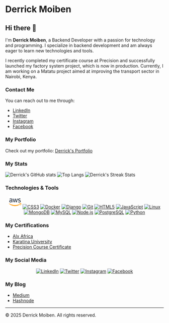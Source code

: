 # Derrick Moiben

## Hi there 👋

I'm **Derrick Moiben**, a Backend Developer with a passion for technology and programming. I specialize in backend development and am always eager to learn new technologies and tools.

I recently completed my certificate course at Precision and successfully launched my factory system project, which is now in production. Currently, I am working on a Matatu project aimed at improving the transport sector in Nairobi, Kenya.

### Contact Me

You can reach out to me through:
- [LinkedIn](https://www.linkedin.com/in/derrick-moiben)
- [Twitter](https://twitter.com/DerrickMoio)
- [Instagram](https://instagram.com/k.i.m_kimtai)
- [Facebook](https://www.facebook.com/derrick.moiben)

### My Portfolio

Check out my portfolio: [Derrick's Portfolio](https://derrick-moiben.onrender.com/)

### My Stats

![Derrick's GitHub stats](https://github-readme-stats.vercel.app/api?username=derrickkimtai&show_icons=true&theme=radical)
![Top Langs](https://github-readme-stats.vercel.app/api/top-langs/?username=derrickkimtai&layout=compact&theme=radical)
![Derrick's Streak Stats](https://github-readme-streak-stats.herokuapp.com/?user=derrickkimtai&theme=radical)

### Technologies & Tools

<p align="center">
    <a href="https://aws.amazon.com" target="_blank"><img src="https://raw.githubusercontent.com/devicons/devicon/master/icons/amazonwebservices/amazonwebservices-original-wordmark.svg" alt="AWS" width="40" height="40"/></a>
    <a href="https://www.w3schools.com/css/" target="_blank"><img src="https://cdn.jsdelivr.net/gh/devicons/devicon/icons/css3/css3-original-wordmark.svg" alt="CSS3" width="40" height="40"/></a>
    <a href="https://www.docker.com/" target="_blank"><img src="https://cdn.jsdelivr.net/gh/devicons/devicon/icons/docker/docker-original.svg" alt="Docker" width="40" height="40"/></a>
    <a href="https://www.djangoproject.com/" target="_blank"><img src="https://cdn.worldvectorlogo.com/logos/django.svg" alt="Django" width="40" height="40"/></a>
    <a href="https://git-scm.com/" target="_blank"><img src="https://cdn.jsdelivr.net/gh/devicons/devicon/icons/git/git-original.svg" alt="Git" width="40" height="40"/></a>
    <a href="https://www.w3.org/html/" target="_blank"><img src="https://cdn.jsdelivr.net/gh/devicons/devicon/icons/html5/html5-original-wordmark.svg" alt="HTML5" width="40" height="40"/></a>
    <a href="https://developer.mozilla.org/en-US/docs/Web/JavaScript" target="_blank"><img src="https://cdn.jsdelivr.net/gh/devicons/devicon/icons/javascript/javascript-original.svg" alt="JavaScript" width="40" height="40"/></a>
    <a href="https://www.linux.org/" target="_blank"><img src="https://cdn.jsdelivr.net/gh/devicons/devicon/icons/linux/linux-original.svg" alt="Linux" width="40" height="40"/></a>
    <a href="https://www.mongodb.com/" target="_blank"><img src="https://cdn.jsdelivr.net/gh/devicons/devicon/icons/mongodb/mongodb-original.svg" alt="MongoDB" width="40" height="40"/></a>
    <a href="https://www.mysql.com/" target="_blank"><img src="https://cdn.jsdelivr.net/gh/devicons/devicon/icons/mysql/mysql-original.svg" alt="MySQL" width="40" height="40"/></a>
    <a href="https://nodejs.org" target="_blank"><img src="https://cdn.jsdelivr.net/gh/devicons/devicon/icons/nodejs/nodejs-original.svg" alt="Node.js" width="40" height="40"/></a>
    <a href="https://www.postgresql.org" target="_blank"><img src="https://cdn.jsdelivr.net/gh/devicons/devicon/icons/postgresql/postgresql-original.svg" alt="PostgreSQL" width="40" height="40"/></a>
    <a href="https://www.python.org" target="_blank"><img src="https://cdn.jsdelivr.net/gh/devicons/devicon/icons/python/python-original.svg" alt="Python" width="40" height="40"/></a>
</p>

### My Certifications

- [Alx Africa](https://www.alxafrica.com/)
- [Karatina University](https://www.karu.ac.ke/)
- [Precision Course Certificate](https://drive.google.com/file/d/10S1pKAFhaVWgFV_G0s7oF6zKNstxbNVd/view?usp=sharing)

### My Social Media

<p align="center">
    <a href="https://www.linkedin.com/in/derrick-moiben"><img src="https://img.icons8.com/color/48/000000/linkedin.png" width="50" height="50" alt="LinkedIn" title="LinkedIn"></a>
    <a href="https://twitter.com/DerrickMoio"><img src="https://img.icons8.com/color/48/000000/twitter.png" width="50" height="50" alt="Twitter" title="Twitter"></a>
    <a href="https://instagram.com/k.i.m_kimtai"><img src="https://img.icons8.com/color/48/000000/instagram-new.png" width="50" height="50" alt="Instagram" title="Instagram"></a>
    <a href="https://www.facebook.com/derrick.moiben"><img src="https://img.icons8.com/color/48/000000/facebook.png" width="50" height="50" alt="Facebook" title="Facebook"></a>
</p>

### My Blog

- [Medium](https://medium.com/@derrickmoio92)
- [Hashnode](https://hashnode.com/@kimtai254)

---

&copy; 2025 Derrick Moiben. All rights reserved.
